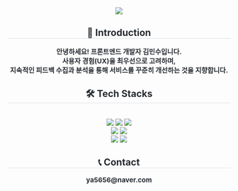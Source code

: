 <div align= "center">
    <img src="https://capsule-render.vercel.app/api?type=waving&color=auto&height=240&text=mmm7k&animation=&fontColor=363636&fontSize=70" />
    </div>
    <div align= "center"> 
    <h2 style="border-bottom: 1px solid #d8dee4; color: #282d33;"> 🙌 Introduction </h2>  
    <div style="font-weight: 700; font-size: 15px; text-align: center; color: #282d33;"> 안녕하세요! 프론트엔드 개발자 김민수입니다.<br/> 사용자 경험(UX)을 최우선으로 고려하며, <br/>지속적인 피드백 수집과 분석을 통해 서비스를 꾸준히 개선하는 것을 지향합니다. </div> 
    </div>
    <div align= "center">
    <h2 style="border-bottom: 1px solid #d8dee4; color: #282d33;"> 🛠️ Tech Stacks </h2> <br> 
    <div style="margin: 0 auto; text-align: center;" align= "center"> <img src="https://img.shields.io/badge/Next.js-000000?style=flat&logo=Next.js&logoColor=white">
          <img src="https://img.shields.io/badge/React-61DAFB?style=flat&logo=React&logoColor=white">
          <img src="https://img.shields.io/badge/Typescript-3178C6?style=flat-square&logo=Typescript&logoColor=white">  
        <br/>
          <img src="https://img.shields.io/badge/Recoil-0179f3?style=flat&logo=Recoil&logoColor=white">
          <img src="https://img.shields.io/badge/React Query-FF4154?style=flat&logo=React Query&logoColor=white">
        <br/>
          <img src="https://img.shields.io/badge/Tailwind CSS-06B6D4?style=flat&logo=Tailwind CSS&logoColor=white">
       <img src="https://img.shields.io/badge/StyledComponents-DB7093?style=flat&logo=StyledComponents&logoColor=white">
          </div>
    </div>
       <div align= "center">
    <h2 style="border-bottom: 1px solid #d8dee4; color: #282d33;"> 📞 Contact </h2> 
    <div style="font-weight: 700; font-size: 15px; text-align: center; color: #282d33;"> ya5656@naver.com </div> 
    </div>
    
